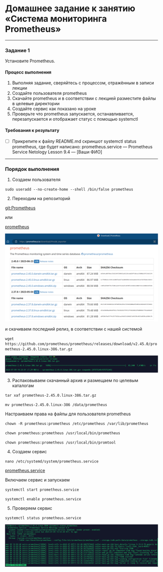 # Домашнее задание к занятию «Система мониторинга Prometheus»

---

### Задание 1
Установите Prometheus.

#### Процесс выполнения
1. Выполняя задание, сверяйтесь с процессом, отражённым в записи лекции
2. Создайте пользователя prometheus
3. Скачайте prometheus и в соответствии с лекцией разместите файлы в целевые директории
4. Создайте сервис как показано на уроке
5. Проверьте что prometheus запускается, останавливается, перезапускается и отображает статус с помощью systemctl

#### Требования к результату
- [ ] Прикрепите к файлу README.md скриншот systemctl status prometheus, где будет написано: prometheus.service — Prometheus Service Netology Lesson 9.4 — [Ваши ФИО]

---

### Порядок выполнения

1. Создаем пользователя

`sudo useradd --no-create-home --shell /bin/false prometheus`

2. Переходим на репозиторий 

[git:Prometheus](https://github.com/prometheus/prometheus/releases/)

или

[prometheus](https://prometheus.io/download/#node_exporter)

![](./hw04-4.png)

и скачиваем последний релиз, в соответствии с нашей системой

`wget https://github.com/prometheus/prometheus/releases/download/v2.45.0/prometheus-2.45.0.linux-386.tar.gz`

![](./hw04-1.png)

3. Распаковываем скачанный архив и размещаем по целевым каталогам

`tar xaf prometheus-2.45.0.linux-386.tar.gz`

`mv prometheus-2.45.0.linux-386 /data/prometheus`

   Настраиваем права на файлы для пользователя prometheus

`chown -R prometheus:prometheus /etc/prometheus /var/lib/prometheus`

`chown prometheus:prometheus /usr/local/bin/prometheus`

`chown prometheus:prometheus /usr/local/bin/promtool `

4. Создаем сервис
  
`nano /etc/systemd/system/prometheus.service`

[prometheus.service](./hw-04-1-prometheus-service.yml)

   Включаем сервис и запускаем

`systemctl start prometheus.service`

`systemctl enable prometheus.service`

5. Проверяем сервис 

`systemctl status prometheus.service`

![](./hw04-2.png)

